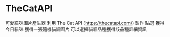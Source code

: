 # TheCatAPI
可愛貓咪圖片產生器
利用 The Cat API (https://thecatapi.com/) 製作
點選 獲得今日貓咪 獲得一張隨機貓貓圖片
可以選擇貓貓品種獲得該品種詳細資訊
